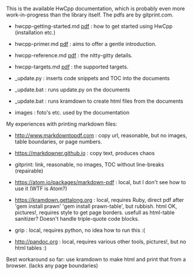 This is the available HwCpp documentation, 
which is probably even more work-in-progress than the library itself.
The pdfs are by gitprint.com.

- hwcpp-getting-started.md 
   [pdf](https://gitprint.com/wovo/hwcpp/blob/master/docs/hwcpp-getting-started.md) :
   how to get started using HwCpp (installation etc.)
   
- hwcpp-primer.md 
   [pdf](https://gitprint.com/wovo/hwcpp/blob/master/docs/hwcpp-primer.md) :
   aims to offer a gentle introduction.
   
- hwcpp-reference.md 
   [pdf](https://gitprint.com/wovo/hwcpp/blob/master/docs/hwcpp-reference.md) :
   the nitty-gitty details.
   
- hwcpp-targets.md 
   [pdf](https://gitprint.com/wovo/hwcpp/blob/master/docs/hwcpp-targets.md) :
   the supported targets.
   
- _update.py : inserts code snippets and TOC into the documents

- _update.bat : runs update.py on the documents

- _update.bat : runs kramdown to create html files from the documents

- images : foto's etc. used by the documentation

My experiences with printing markdown files:
- http://www.markdowntopdf.com : 
   copy url, reasonable, but no images, table boundaries, or page numbers.

- https://markdowner.github.io : 
   copy text, produces chaos

- gitprint: 
   link, reasonable, no images, TOC without line-breaks (repairable)

- https://atom.io/packages/markdown-pdf :
   local, but I don't see how to use it (WTF is Atom?)

- https://kramdown.gettalong.org : local, requires Ruby, 
   direct pdf after 'gem install prawn' 'gem install prawn-table', but rubbish.
   html OK, pictures!, requires style to get page borders.
   usefull as html-table sanitizer?
   Doesn't handle triple-quote code blocks.

- grip : 
   local, requires python, no idea how to run this :(

- http://pandoc.org : 
   local, requires various other tools, pictures!, but no html tables :)

Best workaround so far: use kramdown to make html and print that from a browser.
(lacks any page boundaries)
